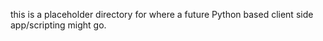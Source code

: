 this is a placeholder directory for where a future Python 
based client side app/scripting might go.